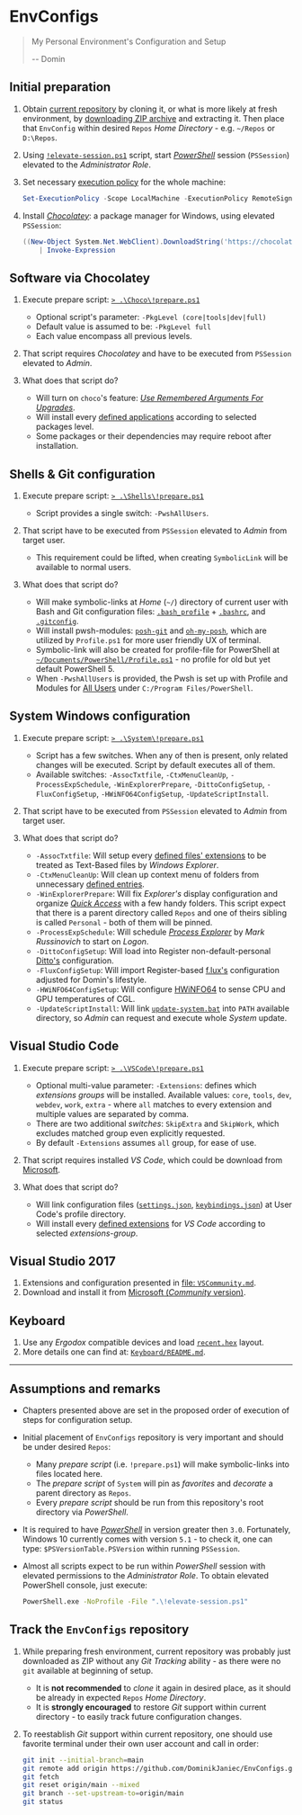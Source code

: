 # EnvConfigs

> My Personal Environment's Configuration and Setup
>
> -- Domin

## Initial preparation

1. Obtain [current repository](https://github.com/DominikJaniec/EnvConfigs) by cloning it, or what is more likely at fresh environment, by [downloading ZIP archive](https://github.com/DominikJaniec/EnvConfigs/archive/refs/heads/main.zip) and extracting it. Then place that `EnvConfig` within desired `Repos` _Home Directory_ - e.g. `~/Repos` or `D:\Repos`.

2. Using [`!elevate-session.ps1`](!elevate-session.ps1) script, start [_PowerShell_](https://docs.microsoft.com/en-us/powershell/) session (`PSSession`) elevated to the _Administrator Role_.

3. Set necessary [execution policy](https://docs.microsoft.com/en-us/powershell/module/microsoft.powershell.core/about/about_execution_policies?view=powershell-5.1) for the whole machine:

   ```PowerShell
   Set-ExecutionPolicy -Scope LocalMachine -ExecutionPolicy RemoteSigned -Confirm
   ```

4. Install [_Chocolatey_](https://chocolatey.org/about): a package manager for Windows, using elevated `PSSession`:

   ```PowerShell
   ((New-Object System.Net.WebClient).DownloadString('https://chocolatey.org/install.ps1')) `
       | Invoke-Expression
   ```

## Software via Chocolatey

1. Execute prepare script: [`> .\Choco\!prepare.ps1`](Choco/!prepare.ps1)
   * Optional script's parameter: `-PkgLevel (core|tools|dev|full)`
   * Default value is assumed to be: `-PkgLevel full`
   * Each value encompass all previous levels.

2. That script requires _Chocolatey_ and have to be executed from `PSSession` elevated to _Admin_.

3. What does that script do?
   * Will turn on `choco`'s feature: [_Use Remembered Arguments For Upgrades_](https://docs.chocolatey.org/en-us/configuration#general-1).
   * Will install every [defined applications](Choco/packages.txt) according to selected packages level.
   * Some packages or their dependencies may require reboot after installation.

## Shells & Git configuration

1. Execute prepare script: [`> .\Shells\!prepare.ps1`](Shells/!prepare.ps1)
   * Script provides a single switch: `-PwshAllUsers`.

2. That script have to be executed from `PSSession` elevated to _Admin_ from target user.
   * This requirement could be lifted, when creating `SymbolicLink` will be available to normal users.

3. What does that script do?
   * Will make symbolic-links at _Home_ (`~/`) directory of current user with Bash and Git configuration files: [`.bash_profile`](Shells/.bash_profile) + [`.bashrc`](Shells/.bashrc), and [`.gitconfig`](Shells/.gitconfig).
   * Will install pwsh-modules: [`posh-git`](https://www.powershellgallery.com/packages/posh-git) and [`oh-my-posh`](https://www.powershellgallery.com/packages/oh-my-posh), which are utilized by `Profile.ps1` for more user friendly UX of terminal.
   * Symbolic-link will also be created for profile-file for PowerShell at [`~/Documents/PowerShell/Profile.ps1`](Shells/Profile.ps1) - no profile for old but yet default PowerShell 5.
   * When `-PwshAllUsers` is provided, the Pwsh is set up with Profile and Modules for [All Users](https://docs.microsoft.com/en-us/powershell/module/microsoft.powershell.core/about/about_profiles) under `C:/Program Files/PowerShell`.

## System Windows configuration

1. Execute prepare script: [`> .\System\!prepare.ps1`](System/!prepare.ps1)
   * Script has a few switches. When any of then is present, only related changes will be executed. Script by default executes all of them.
   * Available switches: `-AssocTxtfile`, `-CtxMenuCleanUp`, `-ProcessExpSchedule`, `-WinExplorerPrepare`, `-DittoConfigSetup`, `-FluxConfigSetup`, `-HWiNFO64ConfigSetup`, `-UpdateScriptInstall`.

2. That script have to be executed from `PSSession` elevated to _Admin_ from target user.

3. What does that script do?
   * `-AssocTxtfile`: Will setup every [defined files' extensions](System/txtfile_extensions.txt) to be treated as Text-Based files by _Windows Explorer_.
   * `-CtxMenuCleanUp`: Will clean up context menu of folders from unnecessary [defined entries](System/unwanted_cmds.txt).
   * `-WinExplorerPrepare`: Will fix _Explorer's_ display configuration and organize [_Quick Access_](https://support.microsoft.com/en-us/help/4027032/windows-pin-remove-and-customize-in-quick-access) with a few handy folders. This script expect that there is a parent directory called `Repos` and one of theirs sibling is called `Personal` - both of them will be pinned.
   * `-ProcessExpSchedule`: Will schedule [_Process Explorer_](https://docs.microsoft.com/en-us/sysinternals/downloads/process-explorer) by _Mark Russinovich_ to start on _Logon_.
   * `-DittoConfigSetup`: Will load into Register non-default-personal [Ditto's](https://ditto-cp.sourceforge.io/) configuration.
   * `-FluxConfigSetup`: Will import Register-based [f.lux's](https://justgetflux.com/) configuration adjusted for Domin's lifestyle.
   * `-HWiNFO64ConfigSetup`: Will configure [HWiNFO64](https://www.hwinfo.com/) to sense CPU and GPU temperatures of CGL.
   * `-UpdateScriptInstall`: Will link [`update-system.bat`](System/update-system.bat) into `PATH` available directory, so _Admin_ can request and execute whole _System_ update.

## Visual Studio Code

1. Execute prepare script: [`> .\VSCode\!prepare.ps1`](VSCode/!prepare.ps1)
   * Optional multi-value parameter: `-Extensions`: defines which _extensions groups_ will be installed. Available values: `core`, `tools`, `dev`, `webdev`, `work`, `extra` - where `all` matches to every extension and multiple values are separated by comma.
   * There are two additional _switches_: `SkipExtra` and `SkipWork`, which excludes matched group even explicitly requested.
   * By default `-Extensions` assumes `all` group, for ease of use.

2. That script requires installed _VS Code_, which could be download from [Microsoft](https://code.visualstudio.com/docs/?dv=win).

3. What does that script do?
   * Will link configuration files ([`settings.json`](VSCode/settings.json), [`keybindings.json`](VSCode/keybindings.json)) at User Code's profile directory.
   * Will install every [defined extensions](VSCode/extensions.txt) for _VS Code_ according to selected _extensions-group_.

## Visual Studio 2017

1. Extensions and configuration presented in [file: `VSCommunity.md`](VSCommunity.md).
2. Download and install it from [Microsoft (_Community_ version)](https://www.visualstudio.com/pl/vs/community/).

## Keyboard

1. Use any _Ergodox_ compatible devices and load [`recent.hex`](Keyboard/recent.hex) layout.
2. More details one can find at: [`Keyboard/README.md`](Keyboard/README.md).

----

## Assumptions and remarks

* Chapters presented above are set in the proposed order of execution of steps for configuration setup.
* Initial placement of `EnvConfigs` repository is very important and should be under desired `Repos`:
  * Many _prepare script_ (i.e. `!prepare.ps1`) will make symbolic-links into files located here.
  * The _prepare script_ of `System` will pin as _favorites_ and _decorate_ a parent directory as `Repos`.
  * Every _prepare script_ should be run from this repository's root directory via _PowerShell_.
* It is required to have [_PowerShell_](https://docs.microsoft.com/en-us/powershell/scripting/install/installing-powershell-core-on-windows?view=powershell-7.1) in version greater then `3.0`. Fortunately, Windows 10 currently comes with version `5.1` - to check it, one can type: `$PSVersionTable.PSVersion` within running `PSSession`.
* Almost all scripts expect to be run within _PowerShell_ session with elevated permissions to the _Administrator Role_. To obtain elevated PowerShell console, just execute:

   ```sh
   PowerShell.exe -NoProfile -File ".\!elevate-session.ps1"
   ```

## Track the `EnvConfigs` repository

1. While preparing fresh environment, current repository was probably just downloaded as ZIP without any _Git Tracking_ ability - as there were no `git` available at beginning of setup.
   * It is **not recommended** to _clone_ it again in desired place, as it should be already in expected `Repos` _Home Directory_.
   * It is **strongly encouraged** to restore _Git_ support within current directory - to easily track future configuration changes.

2. To reestablish _Git_ support within current repository, one should use favorite terminal under their own user account and call in order:

   ```sh
   git init --initial-branch=main
   git remote add origin https://github.com/DominikJaniec/EnvConfigs.git
   git fetch
   git reset origin/main --mixed
   git branch --set-upstream-to=origin/main
   git status
   ```
